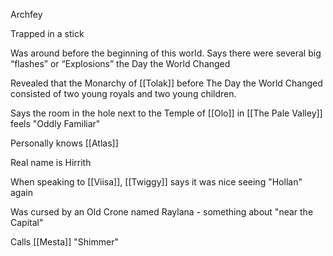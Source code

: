 Archfey

Trapped in a stick

Was around before the beginning of this world. Says there were several big “flashes” or “Explosions” the Day the World Changed

Revealed that the Monarchy of [[Tolak]] before The Day the World Changed consisted of two young royals and two young children.

Says the room in the hole next to the Temple of [[Olo]] in [[The Pale Valley]] feels "Oddly Familiar"

Personally knows [[Atlas]]

Real name is Hirrith

When speaking to [[Viisa]], [[Twiggy]] says it was nice seeing "Hollan" again

Was cursed by an Old Crone named Raylana - something about "near the Capital"

Calls [[Mesta]] "Shimmer"